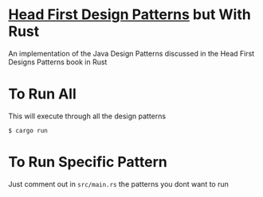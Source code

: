 # [Head First Design Patterns](https://www.goodreads.com/book/show/58128.Head_First_Design_Patterns) but With Rust
An implementation of the Java Design Patterns discussed in the Head First Designs Patterns book in Rust

# To Run All
This will execute through all the design patterns
```
$ cargo run
```

# To Run Specific Pattern
Just comment out in `src/main.rs` the patterns you dont want to run